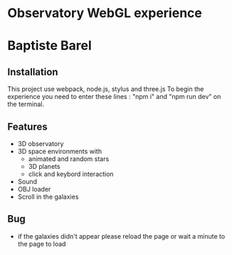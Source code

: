 # Observatory WebGL experience
# Baptiste Barel

## Installation 

This project use webpack, node.js, stylus and three.js
To begin the experience you need to enter these lines : "npm i" and "npm run dev" on the terminal.

## Features 

* 3D observatory 
* 3D space environments with
    - animated and random stars 
    - 3D planets 
    - click and keybord interaction
* Sound
* OBJ loader
* Scroll in the galaxies 

## Bug 

* if the galaxies didn't appear please reload the page or wait a minute to the page to load
